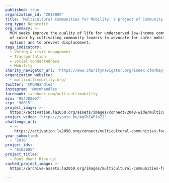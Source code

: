 ```yaml
---
published: true
organization_id: '2018085'
title: 'Multicultural Communities for Mobility, a project of Community Partners'
org_type: Nonprofit
org_summary: >-
  MCM seeks improve the quality of life for underserved low-income communities
  of color by cultivating community leaders to advocate for safer mobility
  options and to prevent displacement.
tags_indicators:
  - Voting & civic engagement
  - Transportation
  - Social connectedness
  - Mobility
charity_navigator_url: 'https://www.charitynavigator.org/index.cfm?bay=search.profile&ein=954302067'
organization_website:
  - multicultimobility.org/
twitter: '@MCMHandles'
instagram: '@mcmhandles'
facebook: facebook.com/multicultimobility
ein: '954302067'
zip: '90015'
project_image: >-
  https://activation.la2050.org/assets/images/connect/2048-wide/multicultural-communities-for-mobility-a-project-of-community-partners.jpg
project_video: 'https://youtu.be/4gShI4Plo2I'
challenge_url:
  - >-
    https://activation.la2050.org/connect/multicultural-communities-for-mobility-a-project-of-community-partners/
year_submitted:
  - '2018'
project_ids:
  - '8102085'
project_titles:
  - Root down! Rise up!
cached_project_image: >-
  https://archive-assets.la2050.org/images/multicultural-communities-for-mobility-a-project-of-community-partners/activation.la2050.org/assets/images/connect/2048-wide/multicultural-communities-for-mobility-a-project-of-community-partners.jpg

---
```

